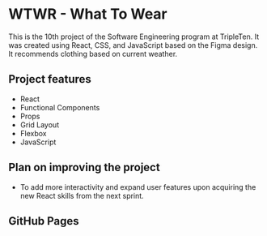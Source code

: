 # WTWR - What To Wear

This is the 10th project of the Software Engineering program at TripleTen. It was created using React, CSS, and JavaScript based on the Figma design. It recommends clothing based on current weather.

## Project features

- React
- Functional Components
- Props
- Grid Layout
- Flexbox
- JavaScript

## Plan on improving the project

- To add more interactivity and expand user features upon acquiring the new React skills from the next sprint.

## GitHub Pages
